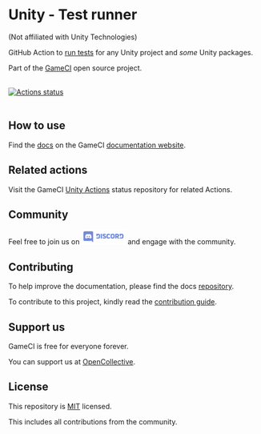 # Unity - Test runner

(Not affiliated with Unity Technologies)

GitHub Action to
[run tests](https://github.com/marketplace/actions/unity-test-runner)
for any Unity project and _some_ Unity packages.

Part of the <a href="https://game.ci">GameCI</a> open source project.
<br />
<br />

[![Actions status](https://github.com/game-ci/unity-test-runner/workflows/Actions%20%F0%9F%98%8E/badge.svg)](https://github.com/game-ci/unity-test-runner/actions?query=workflow%3A%22Actions+%F0%9F%98%8E%22)
<br />
<br />

## How to use

Find the
[docs](https://game.ci/docs/github/test-runner)
on the GameCI
[documentation website](https://game.ci/docs).

## Related actions

Visit the
GameCI <a href="https://github.com/game-ci/unity-actions">Unity Actions</a>
status repository for related Actions.

## Community

Feel free to join us on
<a href="http://game.ci/discord"><img height="30" src="media/Discord-Logo.svg" alt="Discord" /></a>
and engage with the community.

## Contributing

To help improve the documentation, please find the docs [repository](https://github.com/game-ci/documentation).

To contribute to this project, kindly read the [contribution guide](./CONTRIBUTING.md).

## Support us

GameCI is free for everyone forever.

You can support us at [OpenCollective](https://opencollective.com/game-ci).

## License

This repository is [MIT](./LICENSE) licensed.

This includes all contributions from the community.
